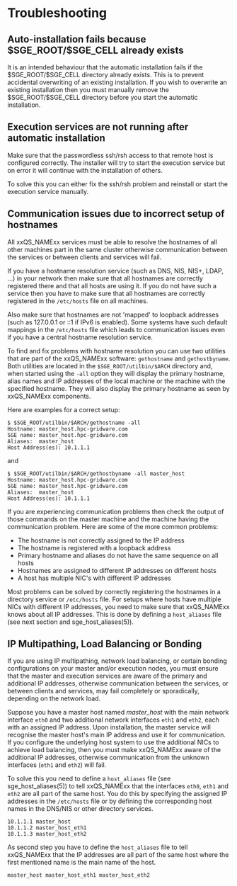 # Troubleshooting

## Auto-installation fails because \$SGE_ROOT/\$SGE_CELL already exists

It is an intended behaviour that the automatic installation fails if the \$SGE_ROOT/\$SGE_CELL directory already exists. This is to prevent accidental overwriting of an existing installation. If you wish to overwrite an existing installation then you must manually remove the \$SGE_ROOT/\$SGE_CELL directory before you start the automatic installation.

## Execution services are not running after automatic installation

Make sure that the passwordless ssh/rsh access to that remote host is configured correctly. The installer will try to start the execution service but on error it will continue with the installation of others. 

To solve this you can either fix the ssh/rsh problem and reinstall or start the execution service manually.

## Communication issues due to incorrect setup of hostnames

All xxQS_NAMExx services must be able to resolve the hostnames of all other machines part in the same cluster otherwise communication between the services or between clients and services will fail.

If you have a hostname resolution service (such as DNS, NIS, NIS+, LDAP, ...) in your network then make sure that all hostnames are correctly registered there and that all hosts are using it. If you do not have such a service then you have to make sure that all hostnames are correctly registered in the `/etc/hosts` file on all machines.

Also make sure that hostnames are not 'mapped' to loopback addresses (such as 127.0.0.1 or ::1 if IPv6 is enabled). Some systems have such default mappings in the `/etc/hosts` file which leads to communication issues even if you have a central hostname resolution service. 

To find and fix problems with hostname resolution you can use two utilities that are part of the xxQS_NAMExx software: `gethostname` and `gethostbyname`. Both utilities are located in the `$SGE_ROOT/utilbin/$ARCH` directory and, when started using the `-all` option they will display the primary hostname, alias names and IP addresses of the local machine or the machine with the specified hostname. They will also display the primary hostname as seen by xxQS_NAMExx components.

Here are examples for a correct setup:

```
$ $SGE_ROOT/utilbin/$ARCH/gethostname -all
Hostname: master_host.hpc-gridware.com
SGE name: master_host.hpc-gridware.com
Aliases:  master_host
Host Address(es): 10.1.1.1
```

and 

```
$ $SGE_ROOT/utilbin/$ARCH/gethostbyname -all master_host
Hostname: master_host.hpc-gridware.com
SGE name: master_host.hpc-gridware.com
Aliases:  master_host 
Host Address(es): 10.1.1.1
```

If you are experiencing communication problems then check the output of those commands on the master machine and the machine having the communication problem. Here are some of the more common problems:

* The hostname is not correctly assigned to the IP address
* The hostname is registered with a loopback address
* Primary hostname and aliases do not have the same sequence on all hosts
* Hostnames are assigned to different IP addresses on different hosts
* A host has multiple NIC's with different IP addresses

Most problems can be solved by correctly registering the hostnames in a directory service or `/etc/hosts` file. For setups where hosts have multiple NICs with different IP addresses, you need to make sure that xxQS_NAMExx knows about all IP addresses. This is done by defining a `host_aliases` file (see next section and sge_host_aliases(5)).

## IP Multipathing, Load Balancing or Bonding

If you are using IP multipathing, network load balancing, or certain bonding configurations on your master and/or execution nodes, you must ensure that the master and execution services are aware of the primary and additional IP addresses, otherwise communication between the services, or between clients and services, may fail completely or sporadically, depending on the network load.

Suppose you have a master host named *master_host* with the main network interface `eth0` and two additional network interfaces `eth1` and `eth2`, each with an assigned IP address. Upon installation, the master service will recognise the master host's main IP address and use it for communication. If you configure the underlying host system to use the additional NICs to achieve load balancing, then you must make xxQS_NAMExx aware of the additional IP addresses, otherwise communication from the unknown interfaces (`eth1` and `eth2`) will fail.

To solve this you need to define a `host_aliases` file (see sge_host_aliases(5)) to tell xxQS_NAMExx that the interfaces `eth0`, `eth1` and `eth2` are all part of the same host. You do this by specifying the assigned IP addresses in the `/etc/hosts` file or by defining the corresponding host names in the DNS/NIS or other directory services. 

```
10.1.1.1 master_host
10.1.1.2 master_host_eth1
10.1.1.3 master_host_eth2
```

As second step you have to define the `host_aliases` file to tell xxQS_NAMExx that the IP addresses are all part of the same host where the first mentioned name is the main name of the host.

```
master_host master_host_eth1 master_host_eth2
```

[//]: # (Eeach file has to end with two emty lines)

